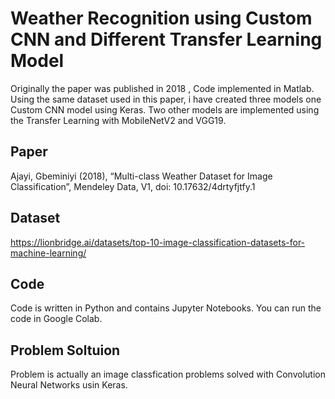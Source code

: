 # Weather Recognition using Custom CNN  and Different Transfer Learning Model
Originally the paper was published in 2018 , Code implemented in Matlab. Using the same dataset used in this paper, i have created three models one
Custom CNN model using Keras. Two other models are implemented using the Transfer Learning with MobileNetV2 and VGG19.

## Paper 
Ajayi, Gbeminiyi (2018), “Multi-class Weather Dataset for Image Classification”, Mendeley Data, V1, doi: 10.17632/4drtyfjtfy.1
## Dataset
https://lionbridge.ai/datasets/top-10-image-classification-datasets-for-machine-learning/

## Code 
Code is written in Python and contains Jupyter Notebooks. You can run the code in Google Colab.

## Problem Soltuion 
Problem is actually an image classfication problems solved with Convolution Neural Networks usin Keras.

